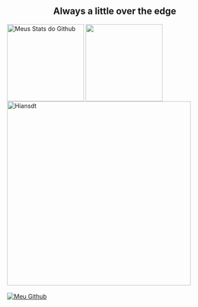 <h2 align="center"> Always a little over the edge </h2>

<div>
 
   <img align="center" src="https://github-readme-stats-astatsu.vercel.app/api?username=Hiansdt&count_private=true&show_icons=true&include_all_commits=true&theme=radical&line_height=27" alt="Meus Stats do Github" style="max-width:100%;" height="180em">
  
   <img align="center" src="https://github-readme-stats-astatsu.vercel.app/api/top-langs/?username=Hiansdt&count_private=true&theme=radical&layout=compact&hide=css,procfile&include_all_commits=true" style="max-width:100%;" height="180em">
 
   <img alt="Hiansdt" src="https://github-readme-streak-stats.herokuapp.com?user=Hiansdt&count_private=true&include_all_commits=true&theme=radical" style="max-width:100%;" width="430" align="middle">
  
 </a>
</div>

<br>

<div>
 
 <a href="https://github.com/Hiansdt">
   <img alt="Meu Github" src="https://img.shields.io/badge/GitHub-100000?style=for-the-badge&logo=github&logoColor=white" style="max-width:100%;"/>
 </a>

</div>


